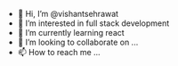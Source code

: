 - 👋 Hi, I’m @vishantsehrawat
- 👀 I’m interested in full stack development
- 🌱 I’m currently learning react
- 💞️ I’m looking to collaborate on ...
- 📫 How to reach me ...

<!---
vishantsehrawat/vishantsehrawat is a ✨ special ✨ repository because its `README.md` (this file) appears on your GitHub profile.
You can click the Preview link to take a look at your changes.
--->
